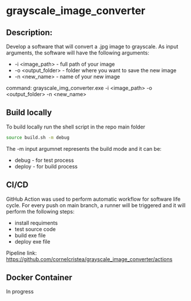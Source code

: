 # grayscale_image_converter

## Description:
Develop a software that will convert a .jpg image to grayscale. As input arguments, the software will have the following arguments:
- -i <image_path> - full path of your image
- -o <output_folder> - folder where you want to save the new image
- -n <new_name> - name of your new image

command: grayscale_img_converter.exe -i <image_path> -o <output_folder> -n <new_name>


## Build locally
To build locally run the shell script in the repo main folder
```bash
source build.sh -m debug
```
The -m input argumnet represents the build mode and it can be:
- debug - for test process
- deploy - for build process


## CI/CD
GitHub Action was used to perform automatic workflow for software life cycle.
For every push on main branch, a runner will be triggered and it will perform the following steps:
- install requiments
- test source code
- build exe file
- deploy exe file

Pipeline link: https://github.com/cornelcristea/grayscale_image_converter/actions


## Docker Container
In progress
